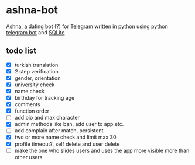 # ashna-bot

<a href="https://t.me/AshnaMatchBot">Ashna</a>,
a dating bot (?)
for <a href="https://telegram.org/">Telegram</a>
written in <a href="https://www.python.org/">python</a>
using <a href="https://github.com/python-telegram-bot/python-telegram-bot">python telegram bot</a> and
<a href="https://www.sqlite.org">SQLite</a>

## **todo list**

- [x] turkish translation
- [x] 2 step verification
- [x] gender, orientation
- [x] university check
- [x] name check
- [x] birthday for tracking age
- [x] comments
- [x] function order
- [ ] add bio and max character
- [x] admin methods like ban, add user to app etc.
- [ ] add complain after match, persistent
- [x] two or more name check and limit max 30
- [x] profile timeout?, self delete and user delete
- [ ] make the one who slides users and uses the app more visible more than other users